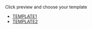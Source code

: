 Click preview and choose your template

- [TEMPLATE1](?template=pr_template_1.md)
- [TEMPLATE2](?template=pr_template_2.md)